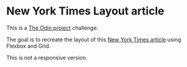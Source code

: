 # New York Times Layout article

This is a [The Odin project](https://www.theodinproject.com/courses/html5-and-css3/lessons/positioning-and-floating-elements) challenge.

The goal is to recreate the layout of this [New York Times article](https://www.nytimes.com/2014/03/18/science/space/detection-of-waves-in-space-buttresses-landmark-theory-of-big-bang.html?_r=0) using Flexbox and Grid.

This is not a responsive version.
